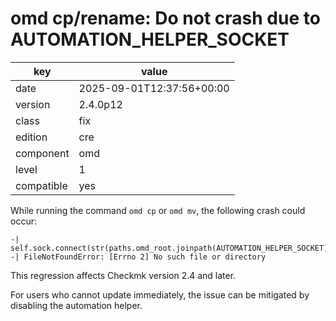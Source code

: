 [//]: # (werk v2)
# omd cp/rename: Do not crash due to AUTOMATION_HELPER_SOCKET

key        | value
---------- | ---
date       | 2025-09-01T12:37:56+00:00
version    | 2.4.0p12
class      | fix
edition    | cre
component  | omd
level      | 1
compatible | yes

While running the command `omd cp` or `omd mv`, the following crash could occur:
```
-|     self.sock.connect(str(paths.omd_root.joinpath(AUTOMATION_HELPER_SOCKET)))
-| FileNotFoundError: [Errno 2] No such file or directory
```
This regression affects Checkmk version 2.4 and later.

For users who cannot update immediately, the issue can be mitigated by disabling the automation helper.
